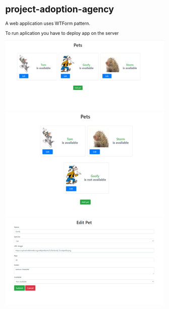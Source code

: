 # project-adoption-agency

A web application uses WTForm pattern.

To run aplication you have to deploy app on the server

<img src="https://raw.githubusercontent.com/Spartak-Belov-Floresku/img-jg/main/adoption-agency-1.png">

<img src="https://raw.githubusercontent.com/Spartak-Belov-Floresku/img-jg/main/adoption-agency-2.png">

<img src="https://raw.githubusercontent.com/Spartak-Belov-Floresku/img-jg/main/adoption-agency-3.png">
